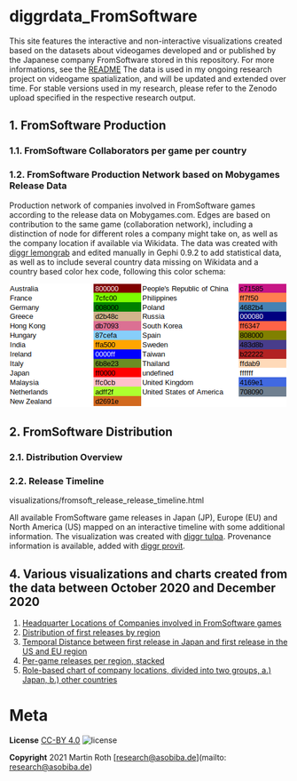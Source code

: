 # diggrdata_FromSoftware

This site features the interactive and non-interactive visualizations created based on the datasets about videogames developed and or published by the Japanese company FromSoftware stored in this repository. For more informations, see the [README](README.md)
The data is used in my ongoing research project on videogame spatialization, and will be updated and extended over time. For stable versions used in my research, please refer to the Zenodo upload specified in the respective research output.


## 1. FromSoftware Production

### 1.1. FromSoftware Collaborators per game per country

### 1.2. FromSoftware Production Network based on Mobygames Release Data

Production network of companies involved in FromSoftware games according to the release data on Mobygames.com. Edges are based on contribution to the same game (collaboration network), including a distinction of node for different roles a company might take on, as well as the company location if available via Wikidata. The data was created with [diggr lemongrab](https://github.com/diggr/lemongrab) and edited manually in Gephi 0.9.2 to add statistical data, as well as to include several country data missing on Wikidata and a country based color hex code, following this color schema:

![this hex color schema](visualizations/FromSoftCountryColorCodesTable.png)


## 2. FromSoftware Distribution

### 2.1. Distribution Overview

### 2.2. Release Timeline

visualizations/fromsoft_release_release_timeline.html


All available FromSoftware game releases in Japan (JP), Europe (EU) and North America (US) mapped on an interactive timeline with some additional information. The visualization was created with [diggr tulpa](https://github.com/diggr/tulpa). Provenance information is available, added with [diggr provit](https://github.com/diggr/provit).

## 4. Various visualizations and charts created from the data between October 2020 and December 2020

1. [Headquarter Locations of Companies involved in FromSoftware games](visualizations/FromSoftware_ReleaseAnalysis_CompanyLocations.svg)
2. [Distribution of first releases by region](visualizations/FromSoftware_ReleaseAnalysis_FirstReleaseCountryDistribution.svg)
3. [Temporal Distance between first release in Japan and first release in the US and EU region](visualizations/FromSoftware_ReleaseAnalysis_ReleaseDistanceJPEUUS.svg)
4. [Per-game releases per region, stacked](visualizations/FromSoftware_ReleaseAnalysis_ReleaseRegion.svg)
5. [Role-based chart of company locations, divided into two groups, a.) Japan, b.) other countries](visualizations/FromSoftware_Rolebased_companyCountries.svg)

# Meta

**License**
[CC-BY 4.0](http://creativecommons.org/licenses/by/4.0)
![license](https://i.creativecommons.org/l/by/4.0/80x15.png)

**Copyright**
2021 Martin Roth [research@asobiba.de](mailto: research@asobiba.de)
